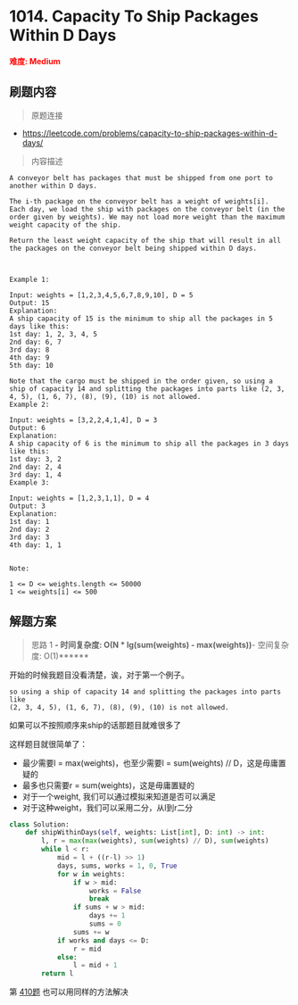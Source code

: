 # 1014. Capacity To Ship Packages Within D Days

**<font color=red>难度: Medium</font>**

## 刷题内容

> 原题连接

* https://leetcode.com/problems/capacity-to-ship-packages-within-d-days/

> 内容描述

```
A conveyor belt has packages that must be shipped from one port to another within D days.

The i-th package on the conveyor belt has a weight of weights[i].  Each day, we load the ship with packages on the conveyor belt (in the order given by weights). We may not load more weight than the maximum weight capacity of the ship.

Return the least weight capacity of the ship that will result in all the packages on the conveyor belt being shipped within D days.

 

Example 1:

Input: weights = [1,2,3,4,5,6,7,8,9,10], D = 5
Output: 15
Explanation: 
A ship capacity of 15 is the minimum to ship all the packages in 5 days like this:
1st day: 1, 2, 3, 4, 5
2nd day: 6, 7
3rd day: 8
4th day: 9
5th day: 10

Note that the cargo must be shipped in the order given, so using a ship of capacity 14 and splitting the packages into parts like (2, 3, 4, 5), (1, 6, 7), (8), (9), (10) is not allowed. 
Example 2:

Input: weights = [3,2,2,4,1,4], D = 3
Output: 6
Explanation: 
A ship capacity of 6 is the minimum to ship all the packages in 3 days like this:
1st day: 3, 2
2nd day: 2, 4
3rd day: 1, 4
Example 3:

Input: weights = [1,2,3,1,1], D = 4
Output: 3
Explanation: 
1st day: 1
2nd day: 2
3rd day: 3
4th day: 1, 1
 

Note:

1 <= D <= weights.length <= 50000
1 <= weights[i] <= 500
```

## 解题方案

> 思路 1
******- 时间复杂度: O(N * lg(sum(weights) - max(weights))******- 空间复杂度: O(1)******

开始的时候我题目没看清楚，诶，对于第一个例子。
```Note that the cargo must be shipped in the order given, 
so using a ship of capacity 14 and splitting the packages into parts like 
(2, 3, 4, 5), (1, 6, 7), (8), (9), (10) is not allowed.
```

如果可以不按照顺序来ship的话那题目就难很多了

这样题目就很简单了：
- 最少需要l = max(weights)，也至少需要l = sum(weights) // D，这是毋庸置疑的
- 最多也只需要r = sum(weights)，这是毋庸置疑的
- 对于一个weight, 我们可以通过模拟来知道是否可以满足
- 对于这种weight，我们可以采用二分，从l到r二分

```python
class Solution:
    def shipWithinDays(self, weights: List[int], D: int) -> int:
        l, r = max(max(weights), sum(weights) // D), sum(weights)
        while l < r:
            mid = l + ((r-l) >> 1)
            days, sums, works = 1, 0, True
            for w in weights:
                if w > mid:
                    works = False
                    break
                if sums + w > mid:
                    days += 1
                    sums = 0
                sums += w
            if works and days <= D:
                r = mid
            else:
                l = mid + 1
        return l
```

第 [410题](https://leetcode.com/problems/split-array-largest-sum/) 也可以用同样的方法解决























